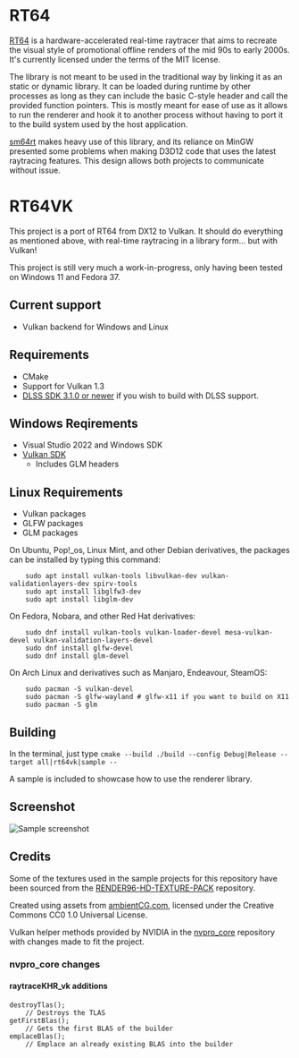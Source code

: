 # RT64

[RT64](https://github.com/DarioSamo/RT64) is a hardware-accelerated real-time raytracer that aims to recreate the visual style of promotional offline renders of the mid 90s to early 2000s. It's currently licensed under the terms of the MIT license.

The library is not meant to be used in the traditional way by linking it as an static or dynamic library. It can be loaded during runtime by other processes as long as they can include the basic C-style header and call the provided function pointers. This is mostly meant for ease of use as it allows to run the renderer and hook it to another process without having to port it to the build system used by the host application.

[sm64rt](https://github.com/DarioSamo/sm64rt) makes heavy use of this library, and its reliance on MinGW presented some problems when making D3D12 code that uses the latest raytracing features. This design allows both projects to communicate without issue.

# RT64VK

This project is a port of RT64 from DX12 to Vulkan. It should do everything as mentioned above, with real-time raytracing in a library form... but with Vulkan!

This project is still very much a work-in-progress, only having been tested on Windows 11 and Fedora 37. 

<!-- ## Status
[![Build status](https://ci.appveyor.com/api/projects/status/biwo1tfvg2cndapi?svg=true)](https://ci.appveyor.com/project/DarioSamo/rt64) -->

## Current support
* Vulkan backend for Windows and Linux

## Requirements
* CMake
* Support for Vulkan 1.3
* [DLSS SDK 3.1.0 or newer](https://developer.nvidia.com/dlss) if you wish to build with DLSS support.
## Windows Reqirements
* Visual Studio 2022 and Windows SDK
* [Vulkan SDK](https://vulkan.lunarg.com/)
    * Includes GLM headers
## Linux Requirements
* Vulkan packages
* GLFW packages
* GLM packages

On Ubuntu, Pop!_os, Linux Mint, and other Debian derivatives, the packages can be installed by typing this command:

        sudo apt install vulkan-tools libvulkan-dev vulkan-validationlayers-dev spirv-tools 
        sudo apt install libglfw3-dev
        sudo apt install libglm-dev

On Fedora, Nobara, and other Red Hat derivatives:

        sudo dnf install vulkan-tools vulkan-loader-devel mesa-vulkan-devel vulkan-validation-layers-devel 
        sudo dnf install glfw-devel
        sudo dnf install glm-devel

On Arch Linux and derivatives such as Manjaro, Endeavour, SteamOS:

        sudo pacman -S vulkan-devel
        sudo pacman -S glfw-wayland # glfw-x11 if you want to build on X11
        sudo pacman -S glm

## Building
In the terminal, just type `cmake --build ./build --config Debug|Release --target all|rt64vk|sample --`

A sample is included to showcase how to use the renderer library.

## Screenshot
![Sample screenshot](/images/screen1.jpg?raw=true)

## Credits
Some of the textures used in the sample projects for this repository have been sourced from the [RENDER96-HD-TEXTURE-PACK](https://github.com/pokeheadroom/RENDER96-HD-TEXTURE-PACK) repository.

Created using assets from [ambientCG.com](https://ambientcg.com/), licensed under the Creative Commons CC0 1.0 Universal License.

Vulkan helper methods provided by NVIDIA in the [nvpro_core](https://github.com/nvpro-samples/nvpro_core) repository with changes made to fit the project.

### nvpro_core changes
#### raytraceKHR_vk additions
    destroyTlas();
        // Destroys the TLAS
    getFirstBlas();
        // Gets the first BLAS of the builder
    emplaceBlas();
        // Emplace an already existing BLAS into the builder